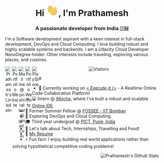 <h1 align="center">Hi <img src="https://raw.githubusercontent.com/ABSphreak/ABSphreak/master/gifs/Hi.gif" width="40px" />, I'm Prathamesh</h1>
<h3 align="center">A passionate developer from India 🇮🇳</h3>

I'm a Software development aspirant with a keen interest in full-stack development, DevOps and Cloud Computing. I love building robust and highly scalable systems and backends. I am a Udacity Cloud Developer NanoDegree holder. Other interests include traveling, exploring various places, and cuisines.

<div align="center">
  
<a href="https://www.linkedin.com/in/pnshiralkar">
  <img align="left" alt="Prathamesh's LinkdeIn" width="22px" src="https://cdn.jsdelivr.net/npm/simple-icons@v3/icons/linkedin.svg" />
</a>

<a href="https://pratham.live">
  <img align="left" alt="Portfolio Website" width="22px" src="https://simpleicons.org/icons/internetexplorer.svg" />
</a>

<a href="mailto:pnshiralkar@gmail.com">
  <img align="left" alt="Mail me @ pnshiralkar@gmail.com" width="22px" src="https://cdn.jsdelivr.net/npm/simple-icons@3.9.0/icons/gmail.svg" />
</a>

<a href="https://instagram.com/pratham__99">
  <img align="left" alt="Portfolio Website" width="22px" src="https://simpleicons.org/icons/instagram.svg" />
</a>

<a href="https://play.google.com/store/apps/developer?id=Prathamesh+Narendra+Shiralkar">
  <img align="left" alt="PlayStore" width="22px" src="https://simpleicons.org/icons/googleplay.svg" />
</a>

![Visitors](https://visitor-badge.glitch.me/badge?page_id=pnshiralkar.pnshiralkar)

</div>
#

- 🚀 Currently working on [< Execute-it />](https://executeit.ml) - A Realtime Online Code Collaboration Platform!
- 💻 Intern @ [iMocha](https://interviewmocha.com), where I've built a robust and scalable [Online IDE](https://ide.interviewmocha.com).
- 🔭 Former Summer Fellow @ [FOSSEE - IIT Bombay](https://fossee.in/)
- 🌱 Exploring DevOps and Cloud Computing.
- 🎓 Third year undergrad @ [PICT, Pune, India](https;//pict.edu)
- 💬 Let's talk about Tech, Internships, Travelling and Food!
- 📄 [My Resume](https://docs.google.com/document/d/1a-QpsKRT-81TsGbLZeUNWBmGj7zizfwQz4t5ciCVZnE/edit)
- ⚡ Fun fact: I enjoy building real world applications rather than solving hypothetical competitive coding problems!

<img style="float: right" src="https://github-readme-stats.vercel.app/api?username=pnshiralkar&count_private=true&show_icons=true&include_all_commits=true" alt="Prathamesh's Github Stats"/>
